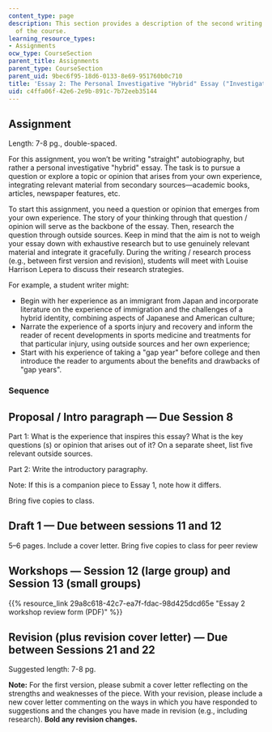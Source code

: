 ```yaml
---
content_type: page
description: This section provides a description of the second writing assignment
  of the course.
learning_resource_types:
- Assignments
ocw_type: CourseSection
parent_title: Assignments
parent_type: CourseSection
parent_uid: 9bec6f95-18d6-0133-8e69-951760b0c710
title: 'Essay 2: The Personal Investigative "Hybrid" Essay ("Investigative Familiar")'
uid: c4ffa06f-42e6-2e9b-891c-7b72eeb35144
---
```


Assignment
----------

Length: 7-8 pg., double-spaced.

For this assignment, you won’t be writing "straight" autobiography, but rather a personal investigative "hybrid" essay. The task is to pursue a question or explore a topic or opinion that arises from your own experience, integrating relevant material from secondary sources—academic books, articles, newspaper features, etc.

To start this assignment, you need a question or opinion that emerges from your own experience. The story of your thinking through that question / opinion will serve as the backbone of the essay. Then, research the question through outside sources. Keep in mind that the aim is not to weigh your essay down with exhaustive research but to use genuinely relevant material and integrate it gracefully. During the writing / research process (e.g., between first version and revision), students will meet with Louise Harrison Lepera to discuss their research strategies.

For example, a student writer might:

*   Begin with her experience as an immigrant from Japan and incorporate literature on the experience of immigration and the challenges of a hybrid identity, combining aspects of Japanese and American culture;
*   Narrate the experience of a sports injury and recovery and inform the reader of recent developments in sports medicine and treatments for that particular injury, using outside sources and her own experience;
*   Start with his experience of taking a "gap year" before college and then introduce the reader to arguments about the benefits and drawbacks of "gap years".

### **Sequence**

Proposal / Intro paragraph — Due Session 8
------------------------------------------

Part 1: What is the experience that inspires this essay? What is the key questions (s) or opinion that arises out of it? On a separate sheet, list five relevant outside sources.

Part 2: Write the introductory paragraphy.

Note: If this is a companion piece to Essay 1, note how it differs.

Bring five copies to class.

Draft 1 — Due between sessions 11 and 12
----------------------------------------

5–6 pages. Include a cover letter. Bring five copies to class for peer review

Workshops — Session 12 (large group) and Session 13 (small groups)
------------------------------------------------------------------

{{% resource_link 29a8c618-42c7-ea7f-fdac-98d425dcd65e "Essay 2 workshop review form (PDF)" %}}

Revision (plus revision cover letter) — Due between Sessions 21 and 22
----------------------------------------------------------------------

Suggested length: 7-8 pg.

**Note:** For the first version, please submit a cover letter reflecting on the strengths and weaknesses of the piece. With your revision, please include a new cover letter commenting on the ways in which you have responded to suggestions and the changes you have made in revision (e.g., including research). **Bold any revision changes.**